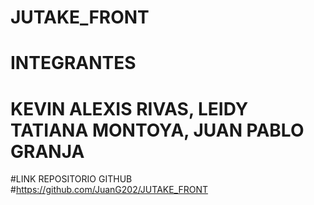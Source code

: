 # JUTAKE_FRONT

# INTEGRANTES 
# KEVIN ALEXIS RIVAS, LEIDY TATIANA MONTOYA, JUAN PABLO GRANJA

#LINK REPOSITORIO GITHUB
#https://github.com/JuanG202/JUTAKE_FRONT
